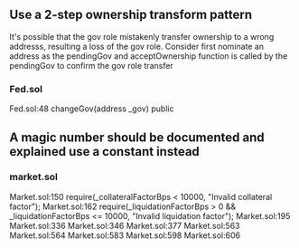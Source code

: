 ## Use a 2-step ownership transform pattern
It's possible that the gov role mistakenly transfer ownership to a wrong addresss, resulting a loss of the gov role. Consider first nominate an address as the pendingGov and acceptOwnership function is called by the pendingGov to confirm the gov role transfer

### Fed.sol
Fed.sol:48 changeGov(address _gov) public

## A magic number should be documented and explained use a constant instead
### market.sol
Market.sol:150 require(_collateralFactorBps < 10000, "Invalid collateral factor");
Market.sol:162 require(_liquidationFactorBps > 0 && _liquidationFactorBps <= 10000, "Invalid liquidation factor");
Market.sol:195
Market.sol:336
Market.sol:346
Market.sol:377
Market.sol:563
Market.sol:564
Market.sol:583
Market.sol:598
Market.sol:606




 